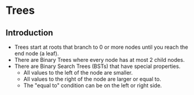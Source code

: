 # Trees

## Introduction
- Trees start at roots that branch to 0 or more nodes until you reach the end node (a leaf).
- There are Binary Trees where every node has at most 2 child nodes.
- There are Binary Search Trees (BSTs) that have special properties.
    - All values to the left of the node are smaller.
    - All values to the right of the node are larger or equal to.
    - The "equal to" condition can be on the left or right side.